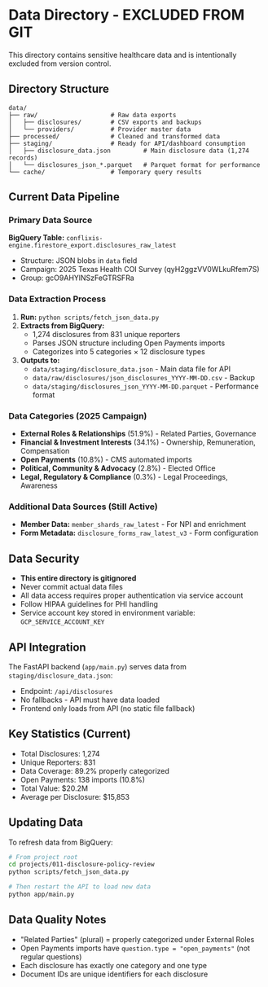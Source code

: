 # Data Directory - EXCLUDED FROM GIT

This directory contains sensitive healthcare data and is intentionally excluded from version control.

## Directory Structure

```
data/
├── raw/                    # Raw data exports
│   ├── disclosures/        # CSV exports and backups
│   └── providers/          # Provider master data
├── processed/              # Cleaned and transformed data
├── staging/                # Ready for API/dashboard consumption
│   ├── disclosure_data.json         # Main disclosure data (1,274 records)
│   └── disclosures_json_*.parquet   # Parquet format for performance
└── cache/                  # Temporary query results
```

## Current Data Pipeline

### Primary Data Source
**BigQuery Table:** `conflixis-engine.firestore_export.disclosures_raw_latest`
- Structure: JSON blobs in `data` field
- Campaign: 2025 Texas Health COI Survey (qyH2ggzVV0WLkuRfem7S)
- Group: gcO9AHYlNSzFeGTRSFRa

### Data Extraction Process
1. **Run:** `python scripts/fetch_json_data.py`
2. **Extracts from BigQuery:**
   - 1,274 disclosures from 831 unique reporters
   - Parses JSON structure including Open Payments imports
   - Categorizes into 5 categories × 12 disclosure types
3. **Outputs to:**
   - `data/staging/disclosure_data.json` - Main data file for API
   - `data/raw/disclosures/json_disclosures_YYYY-MM-DD.csv` - Backup
   - `data/staging/disclosures_json_YYYY-MM-DD.parquet` - Performance format

### Data Categories (2025 Campaign)
- **External Roles & Relationships** (51.9%) - Related Parties, Governance
- **Financial & Investment Interests** (34.1%) - Ownership, Remuneration, Compensation
- **Open Payments** (10.8%) - CMS automated imports
- **Political, Community & Advocacy** (2.8%) - Elected Office
- **Legal, Regulatory & Compliance** (0.3%) - Legal Proceedings, Awareness

### Additional Data Sources (Still Active)
- **Member Data:** `member_shards_raw_latest` - For NPI and enrichment
- **Form Metadata:** `disclosure_forms_raw_latest_v3` - Form configuration

## Data Security

- **This entire directory is gitignored**
- Never commit actual data files
- All data access requires proper authentication via service account
- Follow HIPAA guidelines for PHI handling
- Service account key stored in environment variable: `GCP_SERVICE_ACCOUNT_KEY`

## API Integration

The FastAPI backend (`app/main.py`) serves data from `staging/disclosure_data.json`:
- Endpoint: `/api/disclosures`
- No fallbacks - API must have data loaded
- Frontend only loads from API (no static file fallback)

## Key Statistics (Current)
- Total Disclosures: 1,274
- Unique Reporters: 831
- Data Coverage: 89.2% properly categorized
- Open Payments: 138 imports (10.8%)
- Total Value: $20.2M
- Average per Disclosure: $15,853

## Updating Data

To refresh data from BigQuery:
```bash
# From project root
cd projects/011-disclosure-policy-review
python scripts/fetch_json_data.py

# Then restart the API to load new data
python app/main.py
```

## Data Quality Notes
- "Related Parties" (plural) = properly categorized under External Roles
- Open Payments imports have `question.type = "open_payments"` (not regular questions)
- Each disclosure has exactly one category and one type
- Document IDs are unique identifiers for each disclosure